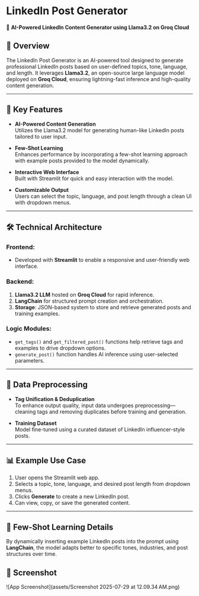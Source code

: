 # LinkedIn Post Generator  
🚀 **AI-Powered LinkedIn Content Generator using Llama3.2 on Groq Cloud**

## 📌 Overview  
The LinkedIn Post Generator is an AI-powered tool designed to generate professional LinkedIn posts based on user-defined topics, tone, language, and length. It leverages **Llama3.2**, an open-source large language model deployed on **Groq Cloud**, ensuring lightning-fast inference and high-quality content generation.

---

## 🤖 Key Features

- **AI-Powered Content Generation**  
  Utilizes the Llama3.2 model for generating human-like LinkedIn posts tailored to user input.

- **Few-Shot Learning**  
  Enhances performance by incorporating a few-shot learning approach with example posts provided to the model dynamically.

- **Interactive Web Interface**  
  Built with Streamlit for quick and easy interaction with the model.

- **Customizable Output**  
  Users can select the topic, language, and post length through a clean UI with dropdown menus.

---

## 🛠️ Technical Architecture

### Frontend:
- Developed with **Streamlit** to enable a responsive and user-friendly web interface.

### Backend:
1. **Llama3.2 LLM** hosted on **Groq Cloud** for rapid inference.  
2. **LangChain** for structured prompt creation and orchestration.  
3. **Storage**: JSON-based system to store and retrieve generated posts and training examples.

### Logic Modules:
- `get_tags()` and `get_filtered_post()` functions help retrieve tags and examples to drive dropdown options.  
- `generate_post()` function handles AI inference using user-selected parameters.

---

## 🧹 Data Preprocessing

- **Tag Unification & Deduplication**  
  To enhance output quality, input data undergoes preprocessing—cleaning tags and removing duplicates before training and generation.

- **Training Dataset**  
  Model fine-tuned using a curated dataset of LinkedIn influencer-style posts.

---

## 📊 Example Use Case

1. User opens the Streamlit web app.  
2. Selects a topic, tone, language, and desired post length from dropdown menus.  
3. Clicks **Generate** to create a new LinkedIn post.  
4. Can view, copy, or save the generated content.

---

## 🧠 Few-Shot Learning Details

By dynamically inserting example LinkedIn posts into the prompt using **LangChain**, the model adapts better to specific tones, industries, and post structures over time.

## 📸 Screenshot

![App Screenshot](assets/Screenshot 2025-07-29 at 12.09.34 AM.png)
